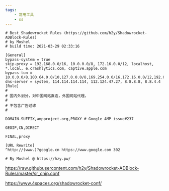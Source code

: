 ```yaml
---
tags:
    - 常用工具
    - ss
---
```


````
# Best Shadowrocket Rules (https://github.com/h2y/Shadowrocket-ADBlock-Rules)
# by Moshel
# build time: 2021-03-29 02:33:16

[General]
bypass-system = true
skip-proxy = 192.168.0.0/16, 10.0.0.0/8, 172.16.0.0/12, localhost, *.local, e.crashlytics.com, captive.apple.com
bypass-tun = 10.0.0.0/8,100.64.0.0/10,127.0.0.0/8,169.254.0.0/16,172.16.0.0/12,192.0.0.0/24,192.0.2.0/24,192.88.99.0/24,192.168.0.0/16,198.18.0.0/15,198.51.100.0/24,203.0.113.0/24,224.0.0.0/4,255.255.255.255/32
dns-server = system, 114.114.114.114, 112.124.47.27, 8.8.8.8, 8.8.4.4
[Rule]
#
# 国内外划分，对中国网站直连，外国网站代理。
#
# 不包含广告过滤
#

DOMAIN-SUFFIX,ampproject.org,PROXY # Google AMP issue#237

GEOIP,CN,DIRECT

FINAL,proxy

[URL Rewrite]
^http://(www.)?google.cn https://www.google.com 302

# By Moshel @ https://hzy.pw/
````



https://raw.githubusercontent.com/h2y/Shadowrocket-ADBlock-Rules/master/sr_cnip.conf



https://www.4spaces.org/shadowrocket-conf/